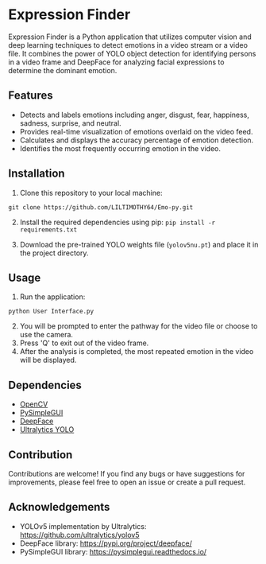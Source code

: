 # Expression Finder

Expression Finder is a Python application that utilizes computer vision and deep learning techniques to detect emotions in a video stream or a video file. It combines the power of YOLO object detection for identifying persons in a video frame and DeepFace for analyzing facial expressions to determine the dominant emotion.

## Features

- Detects and labels emotions including anger, disgust, fear, happiness, sadness, surprise, and neutral.
- Provides real-time visualization of emotions overlaid on the video feed.
- Calculates and displays the accuracy percentage of emotion detection.
- Identifies the most frequently occurring emotion in the video.

## Installation

1. Clone this repository to your local machine:

``
git clone https://github.com/LILTIMOTHY64/Emo-py.git
``


2. Install the required dependencies using pip:
``
pip install -r requirements.txt
`` 

3. Download the pre-trained YOLO weights file (`yolov5nu.pt`) and place it in the project directory.

## Usage

1. Run the application:

``
python User Interface.py
``

2. You will be prompted to enter the pathway for the video file or choose to use the camera.
3. Press 'Q' to exit out of the video frame.
4. After the analysis is completed, the most repeated emotion in the video will be displayed.

## Dependencies

- [OpenCV](https://opencv.org/)
- [PySimpleGUI](https://pysimplegui.readthedocs.io/)
- [DeepFace](https://pypi.org/project/deepface/)
- [Ultralytics YOLO](https://github.com/ultralytics/yolov5)

## Contribution

Contributions are welcome! If you find any bugs or have suggestions for improvements, please feel free to open an issue or create a pull request.


## Acknowledgements

- YOLOv5 implementation by Ultralytics: https://github.com/ultralytics/yolov5
- DeepFace library: https://pypi.org/project/deepface/
- PySimpleGUI library: https://pysimplegui.readthedocs.io/
